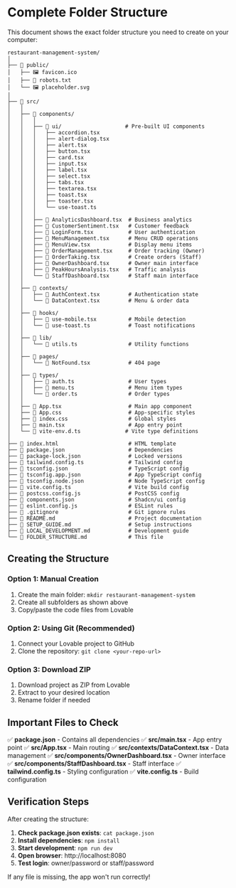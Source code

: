 
# Complete Folder Structure

This document shows the exact folder structure you need to create on your computer:

```
restaurant-management-system/
│
├── 📁 public/
│   ├── 🖼️ favicon.ico
│   ├── 📄 robots.txt
│   └── 🖼️ placeholder.svg
│
├── 📁 src/
│   │
│   ├── 📁 components/
│   │   │
│   │   ├── 📁 ui/                    # Pre-built UI components
│   │   │   ├── accordion.tsx
│   │   │   ├── alert-dialog.tsx
│   │   │   ├── alert.tsx
│   │   │   ├── button.tsx
│   │   │   ├── card.tsx
│   │   │   ├── input.tsx
│   │   │   ├── label.tsx
│   │   │   ├── select.tsx
│   │   │   ├── tabs.tsx
│   │   │   ├── textarea.tsx
│   │   │   ├── toast.tsx
│   │   │   ├── toaster.tsx
│   │   │   └── use-toast.ts
│   │   │
│   │   ├── 📄 AnalyticsDashboard.tsx  # Business analytics
│   │   ├── 📄 CustomerSentiment.tsx   # Customer feedback
│   │   ├── 📄 LoginForm.tsx           # User authentication
│   │   ├── 📄 MenuManagement.tsx      # Menu CRUD operations
│   │   ├── 📄 MenuView.tsx            # Display menu items
│   │   ├── 📄 OrderManagement.tsx     # Order tracking (Owner)
│   │   ├── 📄 OrderTaking.tsx         # Create orders (Staff)
│   │   ├── 📄 OwnerDashboard.tsx      # Owner main interface
│   │   ├── 📄 PeakHoursAnalysis.tsx   # Traffic analysis
│   │   └── 📄 StaffDashboard.tsx      # Staff main interface
│   │
│   ├── 📁 contexts/
│   │   ├── 📄 AuthContext.tsx         # Authentication state
│   │   └── 📄 DataContext.tsx         # Menu & order data
│   │
│   ├── 📁 hooks/
│   │   ├── 📄 use-mobile.tsx          # Mobile detection
│   │   └── 📄 use-toast.ts            # Toast notifications
│   │
│   ├── 📁 lib/
│   │   └── 📄 utils.ts                # Utility functions
│   │
│   ├── 📁 pages/
│   │   └── 📄 NotFound.tsx            # 404 page
│   │
│   ├── 📁 types/
│   │   ├── 📄 auth.ts                 # User types
│   │   ├── 📄 menu.ts                 # Menu item types
│   │   └── 📄 order.ts                # Order types
│   │
│   ├── 📄 App.tsx                     # Main app component
│   ├── 📄 App.css                     # App-specific styles
│   ├── 📄 index.css                   # Global styles
│   ├── 📄 main.tsx                    # App entry point
│   └── 📄 vite-env.d.ts              # Vite type definitions
│
├── 📄 index.html                      # HTML template
├── 📄 package.json                    # Dependencies
├── 📄 package-lock.json               # Locked versions
├── 📄 tailwind.config.ts              # Tailwind config
├── 📄 tsconfig.json                   # TypeScript config
├── 📄 tsconfig.app.json               # App TypeScript config
├── 📄 tsconfig.node.json              # Node TypeScript config
├── 📄 vite.config.ts                  # Vite build config
├── 📄 postcss.config.js               # PostCSS config
├── 📄 components.json                 # Shadcn/ui config
├── 📄 eslint.config.js                # ESLint rules
├── 📄 .gitignore                      # Git ignore rules
├── 📄 README.md                       # Project documentation
├── 📄 SETUP_GUIDE.md                  # Setup instructions
├── 📄 LOCAL_DEVELOPMENT.md            # Development guide
└── 📄 FOLDER_STRUCTURE.md             # This file
```

## Creating the Structure

### Option 1: Manual Creation
1. Create the main folder: `mkdir restaurant-management-system`
2. Create all subfolders as shown above
3. Copy/paste the code files from Lovable

### Option 2: Using Git (Recommended)
1. Connect your Lovable project to GitHub
2. Clone the repository: `git clone <your-repo-url>`

### Option 3: Download ZIP
1. Download project as ZIP from Lovable
2. Extract to your desired location
3. Rename folder if needed

## Important Files to Check

✅ **package.json** - Contains all dependencies
✅ **src/main.tsx** - App entry point
✅ **src/App.tsx** - Main routing
✅ **src/contexts/DataContext.tsx** - Data management
✅ **src/components/OwnerDashboard.tsx** - Owner interface
✅ **src/components/StaffDashboard.tsx** - Staff interface
✅ **tailwind.config.ts** - Styling configuration
✅ **vite.config.ts** - Build configuration

## Verification Steps

After creating the structure:

1. **Check package.json exists**: `cat package.json`
2. **Install dependencies**: `npm install`
3. **Start development**: `npm run dev`
4. **Open browser**: http://localhost:8080
5. **Test login**: owner/password or staff/password

If any file is missing, the app won't run correctly!
